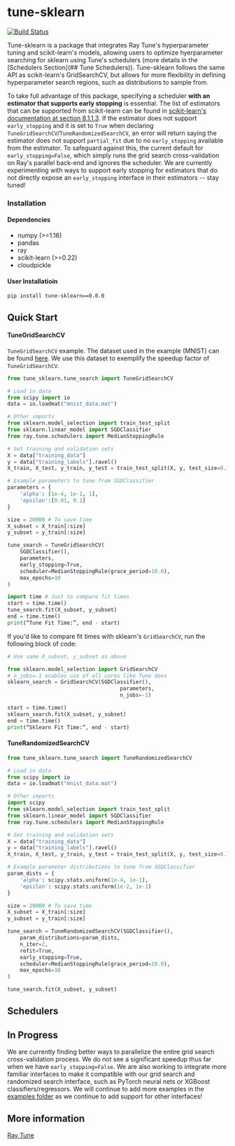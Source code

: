 # tune-sklearn
[![Build Status](https://travis-ci.com/ray-project/tune-sklearn.svg?branch=master)](https://travis-ci.com/ray-project/tune-sklearn)

Tune-sklearn is a package that integrates Ray Tune's hyperparameter tuning and scikit-learn's models, allowing users to optimize hyerparameter searching for sklearn using Tune's schedulers (more details in the [Schedulers Section](## Tune Schedulers)). Tune-sklearn follows the same API as scikit-learn's GridSearchCV, but allows for more flexibility in defining hyperparameter search regions, such as distributions to sample from.

To take full advantage of this package, specifying a scheduler **with an estimator that supports early stopping** is essential. The list of estimators that can be supported from scikit-learn can be found in [scikit-learn's documentation at section 8.1.1.3](https://scikit-learn.org/stable/modules/computing.html#strategies-to-scale-computationally-bigger-data). If the estimator does not support `early_stopping` and it is set to `True` when declaring `TuneGridSearchCV`/`TuneRandomizedSearchCV`, an error will return saying the estimator does not support `partial_fit` due to no `early_stopping` available from the estimator. To safeguard against this, the current default for `early_stopping=False`, which simply runs the grid search cross-validation on Ray's parallel back-end and ignores the scheduler. We are currently experimenting with ways to support early stopping for estimators that do not directly expose an `early_stopping` interface in their estimators -- stay tuned!

### Installation

#### Dependencies
- numpy (>=1.16)
- pandas
- ray
- scikit-learn (>=0.22)
- cloudpickle

#### User Installatioin

`pip install tune-sklearn==0.0.0`

## Quick Start
#### TuneGridSearchCV
`TuneGridSearchCV` example. The dataset used in the example (MNIST) can be found [here](https://drive.google.com/file/d/1XUkN4a6NcvB9Naq9Gy8wVlqfTKHqAVd5/view?usp=sharing). We use this dataset to exemplify the speedup factor of `TuneGridSearchCV`.

```python
from tune_sklearn.tune_search import TuneGridSearchCV

# Load in data
from scipy import io
data = io.loadmat("mnist_data.mat")

# Other imports
from sklearn.model_selection import train_test_split
from sklearn.linear_model import SGDClassifier
from ray.tune.schedulers import MedianStoppingRule

# Set training and validation sets
X = data["training_data"]
y = data["training_labels"].ravel()
X_train, X_test, y_train, y_test = train_test_split(X, y, test_size=0.1)

# Example parameters to tune from SGDClassifier
parameters = {
    'alpha': [1e-4, 1e-1, 1],
    'epsilon':[0.01, 0.1]
}

size = 20000 # To save time
X_subset = X_train[:size]
y_subset = y_train[:size]

tune_search = TuneGridSearchCV(
    SGDClassifier(),
    parameters,
    early_stopping=True,
    scheduler=MedianStoppingRule(grace_period=10.0),
    max_epochs=10
)

import time # Just to compare fit times
start = time.time()
tune_search.fit(X_subset, y_subset)
end = time.time()
print(“Tune Fit Time:”, end - start)
```

If you'd like to compare fit times with sklearn's `GridSearchCV`, run the following block of code:

```python
# Use same X_subset, y_subset as above

from sklearn.model_selection import GridSearchCV
# n_jobs=-1 enables use of all cores like Tune does
sklearn_search = GridSearchCV(SGDClassifier(),
									parameters, 
									n_jobs=-1)

start = time.time()
sklearn_search.fit(X_subset, y_subset)
end = time.time()
print(“Sklearn Fit Time:”, end - start)
```

#### TuneRandomizedSearchCV

```python
from tune_sklearn.tune_search import TuneRandomizedSearchCV

# Load in data
from scipy import io
data = io.loadmat("mnist_data.mat")

# Other imports
import scipy
from sklearn.model_selection import train_test_split
from sklearn.linear_model import SGDClassifier
from ray.tune.schedulers import MedianStoppingRule

# Set training and validation sets
X = data["training_data"]
y = data["training_labels"].ravel()
X_train, X_test, y_train, y_test = train_test_split(X, y, test_size=0.1)

# Example parameter distributions to tune from SGDClassifier
param_dists = {
    'alpha': scipy.stats.uniform(1e-4, 1e-1),
    'epsilon': scipy.stats.uniform(1e-2, 1e-1)
}

size = 20000 # To save time
X_subset = X_train[:size]
y_subset = y_train[:size]

tune_search = TuneRandomizedSearchCV(SGDClassifier(),
    param_distributions=param_dists,
    n_iter=2,
    refit=True,
    early_stopping=True,
    scheduler=MedianStoppingRule(grace_period=10.0),
    max_epochs=10
)

tune_search.fit(X_subset, y_subset)
```

## Schedulers

## In Progress
We are currently finding better ways to parallelize the entire grid search cross-validation process. We do not see a significant speedup thus far when we have `early_stopping=False`. We are also working to integrate more familiar interfaces to make it compatible with our grid search and randomized search interface, such as PyTorch neural nets or XGBoost classifiers/regressors. We will continue to add more examples in the [examples folder](https://github.com/ray-project/tune-sklearn/tree/master/examples) as we continue to add support for other interfaces!

## More information
[Ray Tune](https://ray.readthedocs.io/en/latest/tune.html)
